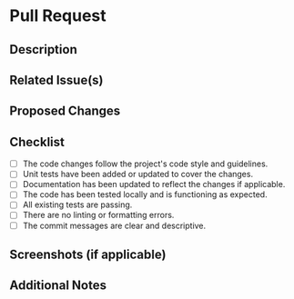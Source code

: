 # Pull Request

## Description

<!-- Provide a brief description of the changes introduced by this pull request. -->

## Related Issue(s)

<!-- If this pull request addresses any specific issue(s), reference them here using the GitHub issue linking syntax (`#issue_number`). -->

## Proposed Changes

<!-- Provide a detailed explanation of the changes made in this pull request. -->

## Checklist

- [ ] The code changes follow the project's code style and guidelines.
- [ ] Unit tests have been added or updated to cover the changes.
- [ ] Documentation has been updated to reflect the changes if applicable.
- [ ] The code has been tested locally and is functioning as expected.
- [ ] All existing tests are passing.
- [ ] There are no linting or formatting errors.
- [ ] The commit messages are clear and descriptive.

## Screenshots (if applicable)

<!-- If your changes include any UI or visual modifications, provide relevant screenshots to demonstrate the changes. -->

## Additional Notes

<!-- Add any additional notes or context that may be relevant to the reviewers. -->

